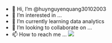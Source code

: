 - 👋 Hi, I’m @huynguyenquang30102003
- 👀 I’m interested in ...
- 🌱 I’m currently learning data analytics
- 💞️ I’m looking to collaborate on ...
- 📫 How to reach me ...
![](/)
<!---
huynguyenquang30102003/huynguyenquang30102003 is a ✨ special ✨ repository because its `README.md` (this file) appears on your GitHub profile.
You can click the Preview link to take a look at your changes.
--->
